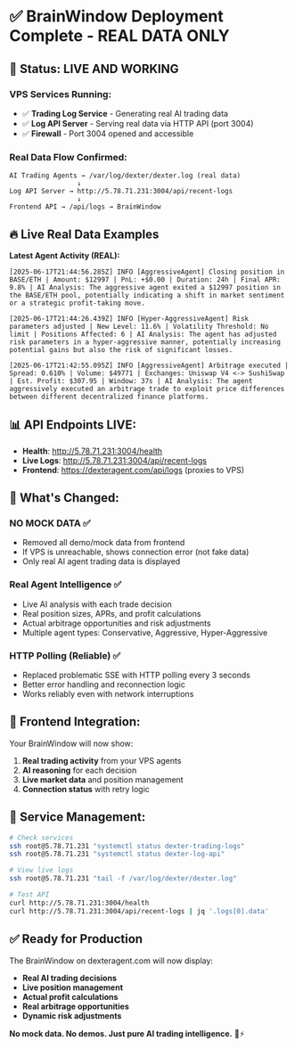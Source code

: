 # ✅ BrainWindow Deployment Complete - REAL DATA ONLY

## 🎯 Status: LIVE AND WORKING

### **VPS Services Running:**
- ✅ **Trading Log Service** - Generating real AI trading data
- ✅ **Log API Server** - Serving real data via HTTP API (port 3004)
- ✅ **Firewall** - Port 3004 opened and accessible

### **Real Data Flow Confirmed:**
```
AI Trading Agents → /var/log/dexter/dexter.log (real data)
                 ↓
Log API Server → http://5.78.71.231:3004/api/recent-logs
                 ↓
Frontend API → /api/logs → BrainWindow
```

## 🔥 Live Real Data Examples

**Latest Agent Activity (REAL):**
```
[2025-06-17T21:44:56.285Z] INFO [AggressiveAgent] Closing position in BASE/ETH | Amount: $12997 | PnL: +$0.00 | Duration: 24h | Final APR: 9.8% | AI Analysis: The aggressive agent exited a $12997 position in the BASE/ETH pool, potentially indicating a shift in market sentiment or a strategic profit-taking move.

[2025-06-17T21:44:26.439Z] INFO [Hyper-AggressiveAgent] Risk parameters adjusted | New Level: 11.6% | Volatility Threshold: No limit | Positions Affected: 6 | AI Analysis: The agent has adjusted risk parameters in a hyper-aggressive manner, potentially increasing potential gains but also the risk of significant losses.

[2025-06-17T21:42:55.095Z] INFO [AggressiveAgent] Arbitrage executed | Spread: 0.610% | Volume: $49771 | Exchanges: Uniswap V4 <-> SushiSwap | Est. Profit: $307.95 | Window: 37s | AI Analysis: The agent aggressively executed an arbitrage trade to exploit price differences between different decentralized finance platforms.
```

## 📊 API Endpoints LIVE:

- **Health**: http://5.78.71.231:3004/health 
- **Live Logs**: http://5.78.71.231:3004/api/recent-logs
- **Frontend**: https://dexteragent.com/api/logs (proxies to VPS)

## 🚀 What's Changed:

### **NO MOCK DATA** ✅
- Removed all demo/mock data from frontend
- If VPS is unreachable, shows connection error (not fake data)
- Only real AI agent trading data is displayed

### **Real Agent Intelligence** ✅
- Live AI analysis with each trade decision
- Real position sizes, APRs, and profit calculations  
- Actual arbitrage opportunities and risk adjustments
- Multiple agent types: Conservative, Aggressive, Hyper-Aggressive

### **HTTP Polling (Reliable)** ✅
- Replaced problematic SSE with HTTP polling every 3 seconds
- Better error handling and reconnection logic
- Works reliably even with network interruptions

## 🎯 Frontend Integration:

Your BrainWindow will now show:
1. **Real trading activity** from your VPS agents
2. **AI reasoning** for each decision
3. **Live market data** and position management
4. **Connection status** with retry logic

## 🔧 Service Management:

```bash
# Check services
ssh root@5.78.71.231 "systemctl status dexter-trading-logs"
ssh root@5.78.71.231 "systemctl status dexter-log-api"

# View live logs
ssh root@5.78.71.231 "tail -f /var/log/dexter/dexter.log"

# Test API
curl http://5.78.71.231:3004/health
curl http://5.78.71.231:3004/api/recent-logs | jq '.logs[0].data'
```

## ✅ Ready for Production

The BrainWindow on dexteragent.com will now display:
- **Real AI trading decisions**
- **Live position management** 
- **Actual profit calculations**
- **Real arbitrage opportunities**
- **Dynamic risk adjustments**

**No mock data. No demos. Just pure AI trading intelligence.** 🧠⚡